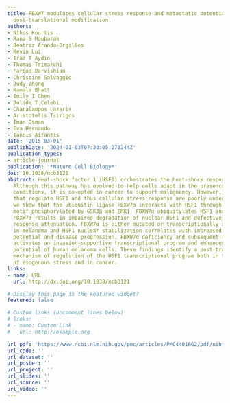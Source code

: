 ```yaml
---
title: FBXW7 modulates cellular stress response and metastatic potential through ​HSF1
  post-translational modification.
authors:
- Nikos Kourtis
- Rana S Moubarak
- Beatriz Aranda-Orgilles
- Kevin Lui
- Iraz T Aydin
- Thomas Trimarchi
- Farbod Darvishian
- Christine Salvaggio
- Judy Zhong
- Kamala Bhatt
- Emily I Chen
- Julide T Celebi
- Charalampos Lazaris
- Aristotelis Tsirigos
- Iman Osman
- Eva Hernando
- Iannis Aifantis
date: '2015-03-01'
publishDate: '2024-01-03T07:30:05.273244Z'
publication_types:
- article-journal
publication: '*Nature Cell Biology*'
doi: 10.1038/ncb3121
abstract: ​Heat-shock factor 1 (​HSF1) orchestrates the heat-shock response in eukaryotes.
  Although this pathway has evolved to help cells adapt in the presence of challenging
  conditions, it is co-opted in cancer to support malignancy. However, the mechanisms
  that regulate ​HSF1 and thus cellular stress response are poorly understood. Here
  we show that the ubiquitin ligase ​FBXW7α interacts with ​HSF1 through a conserved
  motif phosphorylated by ​GSK3β and ​ERK1. ​FBXW7α ubiquitylates ​HSF1 and loss of
  ​FBXW7α results in impaired degradation of nuclear ​HSF1 and defective heat-shock
  response attenuation. ​FBXW7α is either mutated or transcriptionally downregulated
  in melanoma and ​HSF1 nuclear stabilization correlates with increased metastatic
  potential and disease progression. ​FBXW7α deficiency and subsequent ​HSF1 accumulation
  activates an invasion-supportive transcriptional program and enhances the metastatic
  potential of human melanoma cells. These findings identify a post-translational
  mechanism of regulation of the ​HSF1 transcriptional program both in the presence
  of exogenous stress and in cancer.
links:
- name: URL
  url: http://dx.doi.org/10.1038/ncb3121

# Display this page in the Featured widget?
featured: false

# Custom links (uncomment lines below)
# links:
# - name: Custom Link
#   url: http://example.org

url_pdf: 'https://www.ncbi.nlm.nih.gov/pmc/articles/PMC4401662/pdf/nihms-657338.pdf'
url_code: ''
url_dataset: ''
url_poster: ''
url_project: ''
url_slides: ''
url_source: ''
url_video: ''
---
```

